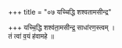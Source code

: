 +++
title = "०७ यच्चिद्धि शश्वतामसीन्द्र"

+++
यच्चि॒द्धि शश्व॑ता॒मसीन्द्र॒ साधा॑रण॒स्त्वम् ।  
तं त्वा॑ व॒यं ह॑वामहे ॥